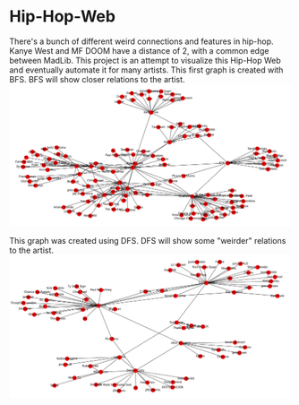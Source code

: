 # Hip-Hop-Web
There's a bunch of different weird connections and features in hip-hop.  Kanye West and MF DOOM have a distance of 2, with a common edge between MadLib.  This project is an attempt to visualize this Hip-Hop Web and eventually automate it for many artists.
This first graph is created with BFS.  BFS will show closer relations to the artist.
![Test BFS with Kanye West Root](https://github.com/Jiafi/Hip-Hop-Web/blob/master/test_images/graph_test_2.png?raw=true)

This graph was created using DFS.  DFS will show some "weirder" relations to the artist.
![Test DFS with Kanye West Root](https://github.com/Jiafi/Hip-Hop-Web/blob/master/test_images/graph_test_dfs_1.png?raw=true)
